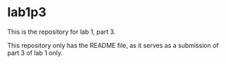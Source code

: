 # lab1p3
This is the repository for lab 1, part 3.

This repository only has the README file, as it serves as a submission of part 3 of lab 1 only.

